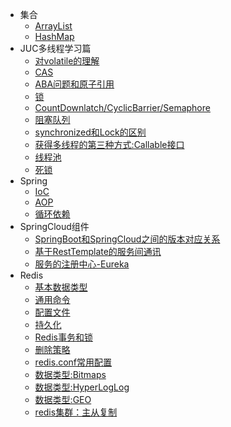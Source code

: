 * 集合
  * [ArrayList](collection/010-ArrayList.md)
  * [HashMap](collection/020-HashMap.md)
* JUC多线程学习篇
    * [对volatile的理解](juc/010-volatile关键字.md)
    * [CAS](juc/020-CAS.md)
    * [ABA问题和原子引用](juc/030-ABA.md)
    * [锁](juc/050-Lock.md)
    * [CountDownlatch/CyclicBarrier/Semaphore](juc/060-CountDownlatch_CyclicBarrier_Semaphore.md)
    * [阻塞队列](juc/070-BlockingQueue.md)
    * [synchronized和Lock的区别](juc/080-synchronizedAndLock.md)
    * [获得多线程的第三种方式:Callable接口](juc/090-Callable.md)
    * [线程池](juc/100-ThreadPool.md)
    * [死锁](juc/110-Deadlock.md)
* Spring
  * [IoC](spring/010-IoC.md)
  * [AOP](spring/020-AOP.md)
  * [循环依赖](spring/030-CircularDependencies.md)
* SpringCloud组件
  * [SpringBoot和SpringCloud之间的版本对应关系](spring-cloud/007-ver.md)
  * [基于RestTemplate的服务间通讯](spring-cloud/008-RestTemplate.md)
  * [服务的注册中心-Eureka](spring-cloud/010-Eureka.md)
* Redis
  * [基本数据类型](redis/020-basicDataType.md)
  * [通用命令](redis/030-basicCmd.md)
  * [配置文件](redis/040-configFile.md)
  * [持久化](redis/050-persistent.md)
  * [Redis事务和锁](redis/060-transactionAndLock.md)
  * [删除策略](redis/070-delPolicy.md)
  * [redis.conf常用配置](redis/080-conf.md)
  * [数据类型:Bitmaps](redis/090-bitmaps.md)
  * [数据类型:HyperLogLog](redis/100-HyperLogLog.md)
  * [数据类型:GEO](redis/110-GEO.md)
  * [redis集群：主从复制](redis/120-masterSlave.md)
